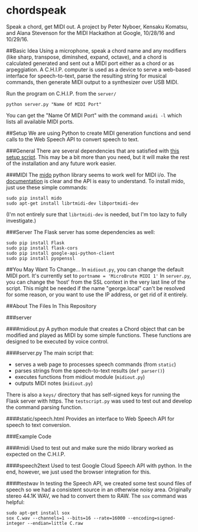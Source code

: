 # chordspeak
Speak a chord, get MIDI out. A project by Peter Nyboer, Kensaku Komatsu, and Alana Stevenson for the MIDI Hackathon at Google, 10/28/16 and 10/29/16.

##Basic Idea
Using a microphone, speak a chord name and any modifiers (like sharp, transpose, diminshed, expand, octave), and a chord is calculated generated and sent out a MIDI port either as a chord or as arpeggiation. A C.H.I.P. computer is used as a device to serve a web-based interface for speech-to-text, parse the resulting string for musical commands, then generate MIDI output to a synthesizer over USB MIDI.

Run the program on C.H.I.P. from the `server/`
```
python server.py "Name Of MIDI Port"
```
You can get the "Name Of MIDI Port" with the command `amidi -l` which lists all available MIDI ports.

##Setup
We are using Python to create MIDI generation functions and send calls to the Web Speech API to convert speech to text.

###General
There are several dependencies that are satisfied with [this setup script](https://github.com/nyboer/newchipsetup/blob/master/dev.sh). This may be a bit more than you need, but it will make the rest of the installation and any future work easier. 

###MIDI
The [mido](https://github.com/olemb/mido) python library seems to work well for MIDI i/o. The [documentation](https://mido.readthedocs.io/en/latest/) is clear and the API is easy to understand. To install mido, just use these simple commands:
```
sudo pip install mido
sudo apt-get install librtmidi-dev libportmidi-dev
```
(I'm not entirely sure that `librtmidi-dev` is needed, but I'm too lazy to fully investigate.)

###Server
The Flask server has some dependencies as well:
```
sudo pip install Flask
sudo pip install flask-cors
sudo pip install google-api-python-client
sudo pip install pyopenssl
```

##You May Want To Change...
In `midiout.py`, you can change the default MIDI port. It's currently set to `portname = 'MicroBrute MIDI 1'`
In `server.py`, you can change the 'host' from the SSL context in the very last line of the script. This might be needed if the name "george.local" can't be resolved for some reason, or you want to use the IP address, or get rid of it entirely.

##About The Files In This Repository

###server

####midiout.py
A python module that creates a Chord object that can be modified and played as MIDI by some simple functions. These functions are designed to be executed by voice control.

####server.py
The main script that:
 * serves a web page to processes speech commands (from `static`)
 * parses strings from the speech-to-text results (`def parser()`)
 * executes functions from midiout module (`midiout.py`)
 * outputs MIDI notes (`midiout.py`)

There is also a `keys/` directory that has self-signed keys for running the Flask server with https. The `testscript.py` was used to test out and develop the command parsing function.

####static/speech.html
Provides an interface to Web Speech API for speech to text conversion.

###Example Code

####midi
Used to test out and make sure the mido library worked as expected on the C.H.I.P.

####speech2text
Used to test Google Cloud Speech API with python. In the end, however, we just used the browser integration for this.

####testwav
In testing the Speech API, we created some test sound files of speech so we had a consistent source in an otherwise noisy area. Originally stereo 44.1K WAV, we had to convert them to RAW. The `sox` command was helpful:
```
sudo apt-get install sox
sox C.wav --channels=1 --bits=16 --rate=16000 --encoding=signed-integer --endian=little C.raw
```

